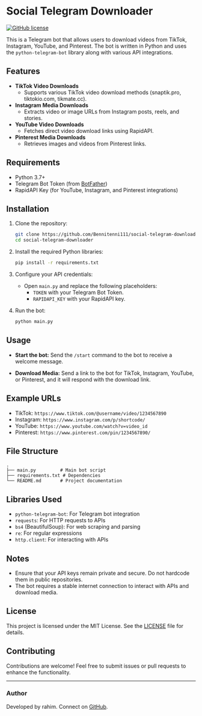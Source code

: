 # Social Telegram Downloader

[![GitHub license](https://img.shields.io/github/license/Bennitenni111/social-telegram-downloader)](https://github.com/Bennitenni111/social-telegram-downloader/blob/main/LICENSE)

This is a Telegram bot that allows users to download videos from TikTok, Instagram, YouTube, and Pinterest. The bot is written in Python and uses the `python-telegram-bot` library along with various API integrations.

## Features

- **TikTok Video Downloads**
  - Supports various TikTok video download methods (snaptik.pro, tiktokio.com, tikmate.cc).
- **Instagram Media Downloads**
  - Extracts video or image URLs from Instagram posts, reels, and stories.
- **YouTube Video Downloads**
  - Fetches direct video download links using RapidAPI.
- **Pinterest Media Downloads**
  - Retrieves images and videos from Pinterest links.

## Requirements

- Python 3.7+
- Telegram Bot Token (from [BotFather](https://core.telegram.org/bots#botfather))
- RapidAPI Key (for YouTube, Instagram, and Pinterest integrations)

## Installation

1. Clone the repository:
   ```bash
   git clone https://github.com/Bennitenni111/social-telegram-downloader.git
   cd social-telegram-downloader
   ```

2. Install the required Python libraries:
   ```bash
   pip install -r requirements.txt
   ```

3. Configure your API credentials:
   - Open `main.py` and replace the following placeholders:
     - `TOKEN` with your Telegram Bot Token.
     - `RAPIDAPI_KEY` with your RapidAPI key.

4. Run the bot:
   ```bash
   python main.py
   ```

## Usage

- **Start the bot:**
  Send the `/start` command to the bot to receive a welcome message.

- **Download Media:**
  Send a link to the bot for TikTok, Instagram, YouTube, or Pinterest, and it will respond with the download link.

## Example URLs

- TikTok: `https://www.tiktok.com/@username/video/1234567890`
- Instagram: `https://www.instagram.com/p/shortcode/`
- YouTube: `https://www.youtube.com/watch?v=video_id`
- Pinterest: `https://www.pinterest.com/pin/1234567890/`

## File Structure

```
.
├── main.py         # Main bot script
├── requirements.txt # Dependencies
└── README.md       # Project documentation
```

## Libraries Used

- `python-telegram-bot`: For Telegram bot integration
- `requests`: For HTTP requests to APIs
- `bs4` (BeautifulSoup): For web scraping and parsing
- `re`: For regular expressions
- `http.client`: For interacting with APIs

## Notes

- Ensure that your API keys remain private and secure. Do not hardcode them in public repositories.
- The bot requires a stable internet connection to interact with APIs and download media.

## License

This project is licensed under the MIT License. See the [LICENSE](https://github.com/Bennitenni111/social-telegram-downloader/blob/main/LICENSE) file for details.

## Contributing

Contributions are welcome! Feel free to submit issues or pull requests to enhance the functionality.

---

### Author
Developed by rahim. Connect on [GitHub](https://github.com/rahimprz).
